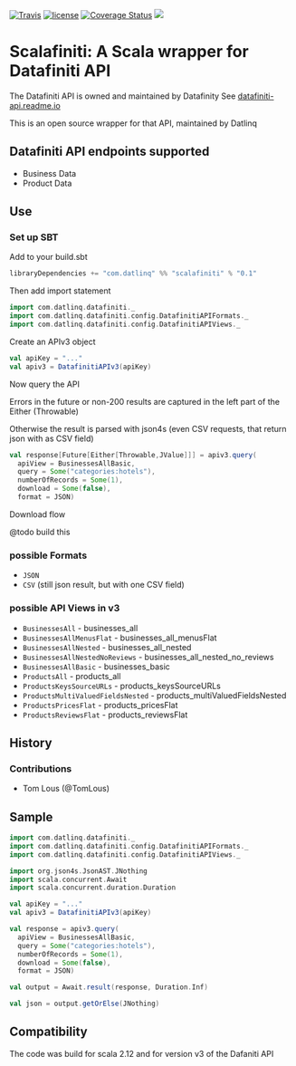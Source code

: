 [![Travis](https://img.shields.io/travis/datlinq/scalafiniti.svg)](https://travis-ci.org/datlinq/scalafiniti) 
[![license](https://img.shields.io/github/license/mashape/apistatus.svg)](https://github.com/datlinq/scalafiniti/blob/master/LICENSE) 
[![Coverage Status](https://coveralls.io/repos/github/datlinq/scalafiniti/badge.svg?branch=master)](https://coveralls.io/github/datlinq/scalafiniti?branch=master) 
[<img src="https://img.shields.io/maven-central/v/com.datlinq/scalafiniti_2.12.svg?label=latest%20release"/>](http://search.maven.org/#search%7Cga%7C1%7Cscalafiniti)

# Scalafiniti: A Scala wrapper for Datafiniti API
The Datafiniti API is owned and maintained by Datafinity
See [datafiniti-api.readme.io](https://datafiniti-api.readme.io/)

This is an open source wrapper for that API, maintained by Datlinq

## Datafiniti API endpoints supported
- Business Data
- Product Data

## Use


### Set up SBT

Add to your build.sbt

```scala
libraryDependencies += "com.datlinq" %% "scalafiniti" % "0.1"
```

Then add import statement

```scala
import com.datlinq.datafiniti._
import com.datlinq.datafiniti.config.DatafinitiAPIFormats._
import com.datlinq.datafiniti.config.DatafinitiAPIViews._
```

Create an  APIv3 object

```scala
val apiKey = "..."
val apiv3 = DatafinitiAPIv3(apiKey)
```

Now query the API

Errors in the future or non-200 results are captured in the left part of the Either (Throwable)

Otherwise the result is parsed with json4s (even CSV requests, that return json with as CSV field) 

```scala
val response[Future[Either[Throwable,JValue]]] = apiv3.query(
  apiView = BusinessesAllBasic, 
  query = Some("categories:hotels"), 
  numberOfRecords = Some(1), 
  download = Some(false), 
  format = JSON)

```

Download flow

@todo build this

### possible Formats

* `JSON`
* `CSV` (still json result, but with one CSV field)

### possible API Views in v3

* `BusinessesAll` - businesses_all
* `BusinessesAllMenusFlat` - businesses_all_menusFlat
* `BusinessesAllNested` - businesses_all_nested
* `BusinessesAllNestedNoReviews` - businesses_all_nested_no_reviews
* `BusinessesAllBasic` - businesses_basic
* `ProductsAll` - products_all
* `ProductsKeysSourceURLs` - products_keysSourceURLs
* `ProductsMultiValuedFieldsNested` - products_multiValuedFieldsNested
* `ProductsPricesFlat` - products_pricesFlat
* `ProductsReviewsFlat` - products_reviewsFlat

## History

### Contributions
- Tom Lous (@TomLous) 

## Sample

```scala
import com.datlinq.datafiniti._
import com.datlinq.datafiniti.config.DatafinitiAPIFormats._
import com.datlinq.datafiniti.config.DatafinitiAPIViews._

import org.json4s.JsonAST.JNothing
import scala.concurrent.Await
import scala.concurrent.duration.Duration

val apiKey = "..."
val apiv3 = DatafinitiAPIv3(apiKey)

val response = apiv3.query(
  apiView = BusinessesAllBasic,
  query = Some("categories:hotels"),
  numberOfRecords = Some(1),
  download = Some(false),
  format = JSON)

val output = Await.result(response, Duration.Inf)

val json = output.getOrElse(JNothing)
```

## Compatibility

The code was build for scala 2.12 and for version v3 of the Dafaniti API